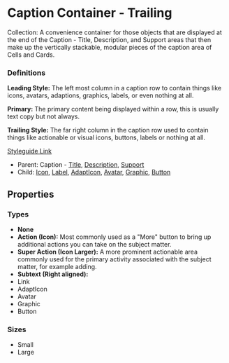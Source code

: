 # Caption Container - Trailing

Collection:  A convenience container for those objects that are displayed at the end of the Caption - Title, Description, and Support areas that then make up the vertically stackable, modular pieces of the caption area of Cells and Cards.

### Definitions

**Leading Style:** The left most column in a caption row to contain things like icons, avatars, adaptions, graphics, labels, or even nothing at all.

**Primary:** The primary content being displayed within a row, this is usually text copy but not always.

**Trailing Style:** The far right column in the caption row used to contain things like actionable or visual icons, buttons, labels or nothing at all.

[Styleguide Link](https://zpl.io/amRvymA)

- Parent: Caption - [Title](https://github.com/able-app/docs/blob/26fef4dd60d663f49dd419ed514bd2b8d643c5ed/controls/%CE%B5%20elements/caption/cap-title.md), [Description](https://github.com/able-app/docs/blob/26fef4dd60d663f49dd419ed514bd2b8d643c5ed/controls/%CE%B5%20elements/caption/cap-descript.md), [Support](https://github.com/able-app/docs/blob/26fef4dd60d663f49dd419ed514bd2b8d643c5ed/controls/%CE%B5%20elements/caption/cap-support.md)
- Child:  [Icon](https://github.com/able-app/docs/blob/26fef4dd60d663f49dd419ed514bd2b8d643c5ed/controls/%CE%B5%20elements/icon/icon.md), [Label](https://github.com/able-app/docs/blob/26fef4dd60d663f49dd419ed514bd2b8d643c5ed/controls/%CE%B5%20elements/label.md), [AdaptIcon](https://github.com/able-app/docs/blob/26fef4dd60d663f49dd419ed514bd2b8d643c5ed/controls/%CE%B5%20elements/adapticon/adapticon.md), [Avatar](https://github.com/able-app/docs/blob/26fef4dd60d663f49dd419ed514bd2b8d643c5ed/controls/%CE%B5%20elements/avatar/avatar.md), [Graphic](https://github.com/able-app/docs/blob/26fef4dd60d663f49dd419ed514bd2b8d643c5ed/controls/%CE%B5%20elements/graphic/graphic.md), [Button](https://github.com/able-app/docs/blob/26fef4dd60d663f49dd419ed514bd2b8d643c5ed/controls/%CE%B5%20elements/button.md)

## Properties

### Types

- **None**
- **Action (Icon):** Most commonly used as a "More" button to bring up additional actions you can take on the subject matter.
- **Super Action (Icon Larger):** A more prominent actionable area commonly used for the primary activity associated with the subject matter, for example adding.
- **Subtext (Right aligned):** 
- Link
- AdaptIcon
- Avatar
- Graphic
- Button

### Sizes

- Small
- Large
